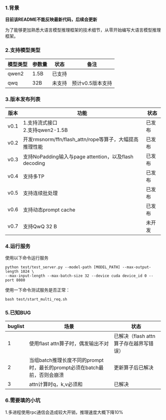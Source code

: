 ### 1.背景

**目前该README不能反映最新代码，后续会更新**


为了能够更加熟悉大语言模型推理框架的技术细节，从零开始编写大语言模型推理框架。

### 2.支持模型类型

| 模型类型    | 参数量 | 状态   | 备注                       |
| ----------- | ------ | ------ | --------------------     |
| qwen2  | 1.5B   | 已支持 |                           |
| qwq  | 32B   | 未支持 |         预计v0.5版本支持                  |


### 3.版本发布列表

| 版本    | 功能 | 状态   |
| ----------- | ------ | ------ |
| v0.1  | 1.支持流式接口<br>2.支持qwen2-1.5B   | 已发布 |  
| v0.2  | 开发rmsnorm/ffn/flash_attn/rope等算子，大幅提高推理性能  | 已发布 |
| v0.3  | 支持NoPadding输入与page attention，以及flash decoding | 已发布 |
| v0.4  | 支持多TP | 已发布 |
| v0.5  | 支持连续批处理 | 已发布 |
| v0.6  | 支持动态prompt cache | 已发布|
| v0.7  | 支持QwQ 32 B | 未开发


### 4.运行服务

使用以下命令运行服务
```
python test/test_server.py --model-path [MODEL_PATH] --max-output-length 1024 \
--max-input-length --max-batch-size 32 --device cuda device_id 0 --port 8080
```

使用一下命令测试服务是否正常：
```
bash test/start_multi_req.sh
```

### 5.已知BUG

| buglist    | 场景 | 状态   |
| ----------- | ------ | ------ |
| 1  | 使用flast attn算子时，偶发输出不对  | 已解决（flash attn算子存在越界写错误） |
| 2  | 当组batch推理长度不同的prompt时，最长的prompt必须在batch最前，否则会崩溃  | 更新算子后已解决 |  
| 3  | attn计算时q，k,v必须和  | 已解决 |  


### 6.需要填的小坑

1.多进程使用rpc通信会造成较大开销，推理速度大概下降10%
